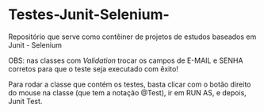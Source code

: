 # Testes-Junit-Selenium-
Repositório que serve como contêiner de projetos de estudos baseados em Junit - Selenium


OBS: nas classes com *Validation* trocar os campos de E-MAIL e SENHA corretos para que o teste seja executado com êxito!

Para rodar a classe que contém os testes, basta clicar com o botão direito do mouse na classe (que tem a notação @Test), ir em RUN AS, e depois, Junit Test.
